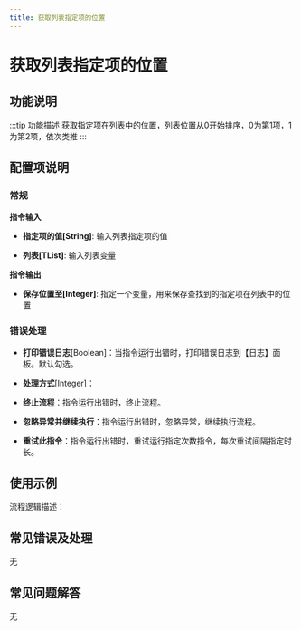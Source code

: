 ```yaml
---
title: 获取列表指定项的位置
---
```


# 获取列表指定项的位置

## 功能说明

:::tip 功能描述
获取指定项在列表中的位置，列表位置从0开始排序，0为第1项，1为第2项，依次类推
:::

## 配置项说明

### 常规

**指令输入**

- **指定项的值[String]**: 输入列表指定项的值

- **列表[TList<String>]**: 输入列表变量


**指令输出**

- **保存位置至[Integer]**: 指定一个变量，用来保存查找到的指定项在列表中的位置

### 错误处理

- **打印错误日志**[Boolean]：当指令运行出错时，打印错误日志到【日志】面板。默认勾选。

- **处理方式**[Integer]：

 - **终止流程**：指令运行出错时，终止流程。

 - **忽略异常并继续执行**：指令运行出错时，忽略异常，继续执行流程。

 - **重试此指令**：指令运行出错时，重试运行指定次数指令，每次重试间隔指定时长。

## 使用示例

流程逻辑描述：

## 常见错误及处理

无

## 常见问题解答

无

